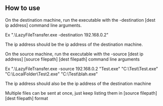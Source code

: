 ## How to use

On the destination machine, run the executable with the -destination [dest ip address] command line arguments.

Ex ".\LazyFileTransfer.exe -destination 192.168.0.2"

The ip address should be the ip address of the destination machine.




On the source machine, run the executable with the -source [dest ip address] [source filepath] [dest filepath] command line arguments 

Ex ".\LazyFileTransfer.exe -source 192.168.0.2 "Test.exe" "C:\Test\Test.exe" "C:\LocalFolder\Test2.exe" "C:\Test\blah.exe"

The ip address should also be the ip address of the destination machine

Multiple files can be sent at once, just keep listing them in [source filepath] [dest filepath] format

